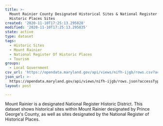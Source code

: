 ```yaml
---
title: >-
  Mount Rainier County Designated Historical Sites & National Register of
  Historic Places Sites
created: '2020-11-10T17:25:13.295828'
modified: '2020-11-10T17:25:13.295835'
state: active
type: dataset
tags:
  - Historic Sites
  - Mount Rainier
  - National Register Of Historic Places
  - Tourism
groups:
  - Local Government
csv_url: 'https://opendata.maryland.gov/api/views/nifh-ijgb/rows.csv?accessType=DOWNLOAD'
json_url: >-
  https://opendata.maryland.gov/api/views/nifh-ijgb/rows.json?accessType=DOWNLOAD
layout: post

---
```

Mount Rainier is a designated National Register Historic District. This dataset shows historical sites within Mount Rainier designated by Prince George's County, as well as sites designated by the National Register of Historical Places.
